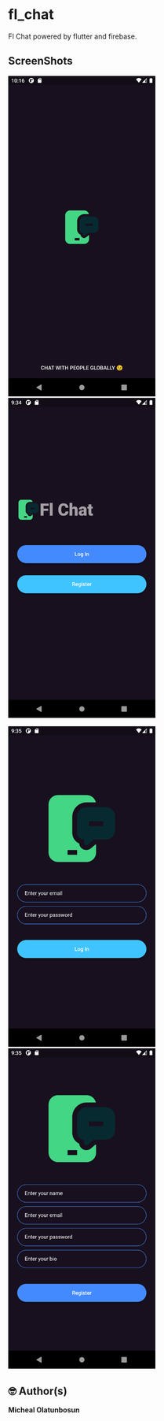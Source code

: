 # fl_chat

Fl Chat powered by flutter and firebase. 

## ScreenShots

<img src="screenshots/splash.png" width="300"/>        <img src="screenshots/welcome.png" width="300"/>

<img src="screenshots/login.png" width="300"/>      <img src="screenshots/signUp.png" width="300"/>

## 🤓 Author(s)
**Micheal Olatunbosun**
